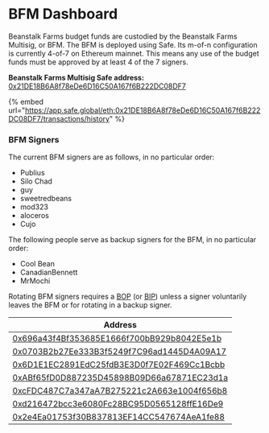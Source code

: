 # BFM Dashboard

Beanstalk Farms budget funds are custodied by the Beanstalk Farms Multisig, or BFM. The BFM is deployed using Safe. Its m-of-n configuration is currently 4-of-7 on Ethereum mainnet. This means any use of the budget funds must be approved by at least 4 of the 7 signers.

**Beanstalk Farms Multisig Safe address:** [0x21DE18B6A8f78eDe6D16C50A167f6B222DC08DF7](https://etherscan.io/address/0x21DE18B6A8f78eDe6D16C50A167f6B222DC08DF7)

{% embed url="https://app.safe.global/eth:0x21DE18B6A8f78eDe6D16C50A167f6B222DC08DF7/transactions/history" %}

### **BFM Signers**

The current BFM signers are as follows, in no particular order:

* Publius
* Silo Chad
* guy
* sweetredbeans
* mod323
* aloceros
* Cujo

The following people serve as backup signers for the BFM, in no particular order:

* Cool Bean
* CanadianBennett
* MrMochi

Rotating BFM signers requires a [BOP](../proposals.md#bop) (or [BIP](../proposals.md#bip)) unless a signer voluntarily leaves the BFM or for rotating in a backup signer.

| Address                                                                                                               |
| --------------------------------------------------------------------------------------------------------------------- |
| [0x696a43f4Bf353685E1666f700bB929b8042E5e1b](https://etherscan.io/address/0x696a43f4Bf353685E1666f700bB929b8042E5e1b) |
| [0x0703B2b27Ee333B3f5249f7C96ad1445D4A09A17](https://etherscan.io/address/0x0703B2b27Ee333B3f5249f7C96ad1445D4A09A17) |
| [0x6D1E1EC2891EdC25fdB3E3D0f7E02F469Cc1Bcbb](https://etherscan.io/address/0x6D1E1EC2891EdC25fdB3E3D0f7E02F469Cc1Bcbb) |
| [0xABf65fD0D887235D45898B09D66a67871EC23d1a](https://etherscan.io/address/0xABf65fD0D887235D45898B09D66a67871EC23d1a) |
| [0xcFDC487C7a347aA7B275221c2A663e1004f656b8](https://etherscan.io/address/0xcFDC487C7a347aA7B275221c2A663e1004f656b8) |
| [0xd216472bcc3e6080Fc28BC95D0565128ffE16De9](https://etherscan.io/address/0xd216472bcc3e6080Fc28BC95D0565128ffE16De9) |
| [0x2e4Ea01753f30B837813EF14CC547674AeA1fe88](https://etherscan.io/address/0x2e4Ea01753f30B837813EF14CC547674AeA1fe88) |
